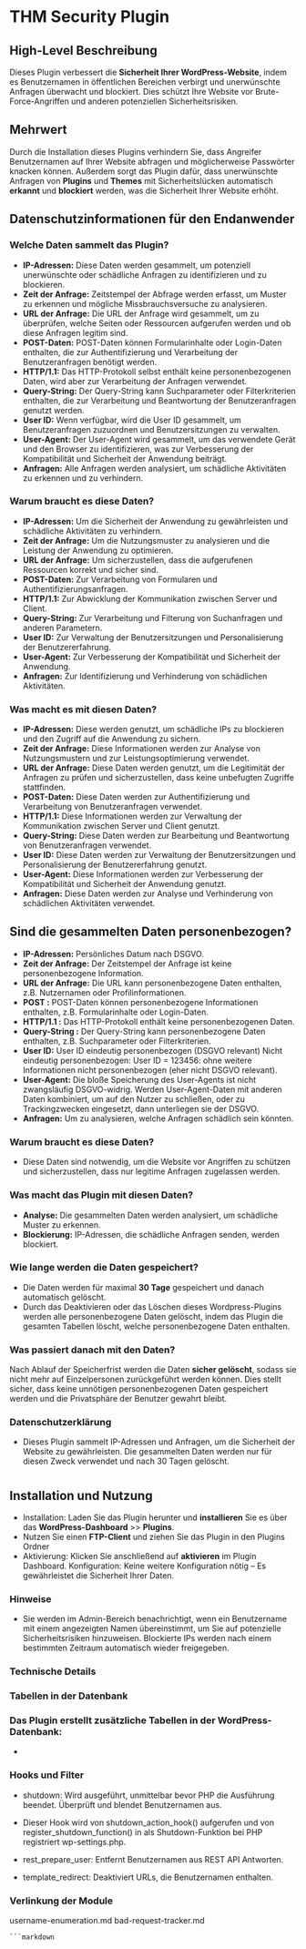 # THM Security Plugin

## High-Level Beschreibung
Dieses Plugin verbessert die **Sicherheit Ihrer WordPress-Website**, indem es Benutzernamen in öffentlichen Bereichen verbirgt und unerwünschte Anfragen überwacht und blockiert. Dies schützt Ihre Website vor Brute-Force-Angriffen und anderen potenziellen Sicherheitsrisiken.

## Mehrwert
Durch die Installation dieses Plugins verhindern Sie, dass Angreifer Benutzernamen auf Ihrer Website abfragen und möglicherweise Passwörter knacken können. Außerdem sorgt das Plugin dafür, dass unerwünschte Anfragen von **Plugins** und **Themes** mit Sicherheitslücken automatisch **erkannt** und **blockiert** werden, was die Sicherheit Ihrer Website erhöht.

## Datenschutzinformationen für den Endanwender

### Welche Daten sammelt das Plugin?
- **IP-Adressen:** Diese Daten werden gesammelt, um potenziell unerwünschte oder schädliche Anfragen zu identifizieren und zu blockieren.
- **Zeit der Anfrage:** Zeitstempel der Abfrage werden erfasst, um Muster zu erkennen und mögliche Missbrauchsversuche zu analysieren.
- **URL der Anfrage:** Die URL der Anfrage wird gesammelt, um zu überprüfen, welche Seiten oder Ressourcen aufgerufen werden und ob diese Anfragen legitim sind.
- **POST-Daten:** POST-Daten können Formularinhalte oder Login-Daten enthalten, die zur Authentifizierung und Verarbeitung der Benutzeranfragen benötigt werden.
- **HTTP/1.1:** Das HTTP-Protokoll selbst enthält keine personenbezogenen Daten, wird aber zur Verarbeitung der Anfragen verwendet.
- **Query-String:** Der Query-String kann Suchparameter oder Filterkriterien enthalten, die zur Verarbeitung und Beantwortung der Benutzeranfragen genutzt werden.
- **User ID:** Wenn verfügbar, wird die User ID gesammelt, um Benutzeranfragen zuzuordnen und Benutzersitzungen zu verwalten.
- **User-Agent:** Der User-Agent wird gesammelt, um das verwendete Gerät und den Browser zu identifizieren, was zur Verbesserung der Kompatibilität und Sicherheit der Anwendung beiträgt.
- **Anfragen:** Alle Anfragen werden analysiert, um schädliche Aktivitäten zu erkennen und zu verhindern.

### Warum braucht es diese Daten?
- **IP-Adressen:** Um die Sicherheit der Anwendung zu gewährleisten und schädliche Aktivitäten zu verhindern.
- **Zeit der Anfrage:** Um die Nutzungsmuster zu analysieren und die Leistung der Anwendung zu optimieren.
- **URL der Anfrage:** Um sicherzustellen, dass die aufgerufenen Ressourcen korrekt und sicher sind.
- **POST-Daten:** Zur Verarbeitung von Formularen und Authentifizierungsanfragen.
- **HTTP/1.1:** Zur Abwicklung der Kommunikation zwischen Server und Client.
- **Query-String:** Zur Verarbeitung und Filterung von Suchanfragen und anderen Parametern.
- **User ID:** Zur Verwaltung der Benutzersitzungen und Personalisierung der Benutzererfahrung.
- **User-Agent:** Zur Verbesserung der Kompatibilität und Sicherheit der Anwendung.
- **Anfragen:** Zur Identifizierung und Verhinderung von schädlichen Aktivitäten.

### Was macht es mit diesen Daten?
- **IP-Adressen:** Diese werden genutzt, um schädliche IPs zu blockieren und den Zugriff auf die Anwendung zu sichern.
- **Zeit der Anfrage:** Diese Informationen werden zur Analyse von Nutzungsmustern und zur Leistungsoptimierung verwendet.
- **URL der Anfrage:** Diese Daten werden genutzt, um die Legitimität der Anfragen zu prüfen und sicherzustellen, dass keine unbefugten Zugriffe stattfinden.
- **POST-Daten:** Diese Daten werden zur Authentifizierung und Verarbeitung von Benutzeranfragen verwendet.
- **HTTP/1.1:** Diese Informationen werden zur Verwaltung der Kommunikation zwischen Server und Client genutzt.
- **Query-String:** Diese Daten werden zur Bearbeitung und Beantwortung von Benutzeranfragen verwendet.
- **User ID:** Diese Daten werden zur Verwaltung der Benutzersitzungen und Personalisierung der Benutzererfahrung genutzt.
- **User-Agent:** Diese Informationen werden zur Verbesserung der Kompatibilität und Sicherheit der Anwendung genutzt.
- **Anfragen:** Diese Daten werden zur Analyse und Verhinderung von schädlichen Aktivitäten verwendet.

## Sind die gesammelten Daten personenbezogen?

- **IP-Adressen:** Persönliches Datum nach DSGVO.
- **Zeit der Anfrage:** Der Zeitstempel der Anfrage ist keine personenbezogene Information.
- **URL der Anfrage:** Die URL kann personenbezogene Daten enthalten, z.B. Nutzernamen oder Profilinformationen.
- **POST :** POST-Daten können personenbezogene Informationen enthalten, z.B. Formularinhalte oder Login-Daten.
- **HTTP/1.1 :** Das HTTP-Protokoll enthält keine personenbezogenen Daten.
- **Query-String :** Der Query-String kann personenbezogene Daten enthalten, z.B. Suchparameter oder Filterkriterien.
- **User ID:** User ID eindeutig personenbezogen (DSGVO relevant) 
Nicht eindeutig personenbezogen:
User ID = 123456: ohne weitere Informationen nicht personenbezogen (eher nicht DSGVO relevant).
- **User-Agent:** Die bloße Speicherung des User-Agents ist nicht zwangsläufig DSGVO-widrig.
Werden User-Agent-Daten mit anderen Daten kombiniert, um auf den Nutzer zu schließen, oder zu Trackingzwecken eingesetzt, dann unterliegen sie der DSGVO.
- **Anfragen:** Um zu analysieren, welche Anfragen schädlich sein könnten.



### Warum braucht es diese Daten?
- Diese Daten sind notwendig, um die Website vor Angriffen zu schützen und sicherzustellen, dass nur legitime Anfragen zugelassen werden.

### Was macht das Plugin mit diesen Daten?
- **Analyse:** Die gesammelten Daten werden analysiert, um schädliche Muster zu erkennen.
- **Blockierung:** IP-Adressen, die schädliche Anfragen senden, werden blockiert.

### Wie lange werden die Daten gespeichert?
- Die Daten werden für maximal **30 Tage** gespeichert und danach automatisch gelöscht.
- Durch das Deaktivieren oder das Löschen dieses Wordpress-Plugins werden alle personenbezogene Daten gelöscht, indem das Plugin die gesamten Tabellen löscht, welche personenbezogene Daten enthalten.

### Was passiert danach mit den Daten?
Nach Ablauf der Speicherfrist werden die Daten **sicher gelöscht**, sodass sie nicht mehr auf Einzelpersonen zurückgeführt werden können. Dies stellt sicher, dass keine unnötigen personenbezogenen Daten gespeichert werden und die Privatsphäre der Benutzer gewahrt bleibt.

### Datenschutzerklärung

- Dieses Plugin sammelt IP-Adressen und Anfragen, um die Sicherheit der Website zu gewährleisten. Die gesammelten Daten werden nur für diesen Zweck verwendet und nach 30 Tagen gelöscht.
#
#
#
#
## Installation und Nutzung

- Installation: Laden Sie das Plugin herunter und **installieren** Sie es über das **WordPress-Dashboard** >> **Plugins**.
- Nutzen Sie einen **FTP-Client** und ziehen Sie das Plugin in den Plugins Ordner
- Aktivierung: Klicken Sie anschließend auf **aktivieren** im Plugin Dashboard.
 Konfiguration: Keine weitere Konfiguration nötig – Es gewährleistet die Sicherheit Ihrer Daten.

### Hinweise

- Sie werden im Admin-Bereich benachrichtigt, wenn ein Benutzername mit einem angezeigten Namen übereinstimmt, um Sie auf potenzielle Sicherheitsrisiken hinzuweisen.
Blockierte IPs werden nach einem bestimmten Zeitraum automatisch wieder freigegeben.

### Technische Details
### Tabellen in der Datenbank

### Das Plugin erstellt zusätzliche Tabellen in der WordPress-Datenbank:

- 

### Hooks und Filter

- shutdown: Wird ausgeführt, unmittelbar bevor PHP die Ausführung beendet. Überprüft und blendet Benutzernamen aus.
- Dieser Hook wird von  shutdown_action_hook() aufgerufen und von register_shutdown_function()  in  als Shutdown-Funktion bei PHP registriert wp-settings.php.

- rest_prepare_user: Entfernt Benutzernamen aus REST API Antworten.
- template_redirect: Deaktiviert URLs, die Benutzernamen enthalten.

### Verlinkung der Module

username-enumeration.md
bad-request-tracker.md



    ```markdown